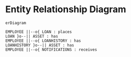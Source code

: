 # Entity Relationship Diagram

```mermaid
erDiagram

EMPLOYEE ||--o{ LOAN : places
LOAN }o--|| ASSET : has
EMPLOYEE ||--o{ LOANHISTORY : has
LOANHISTORY }o--|| ASSET : has
EMPLOYEE ||--o{ NOTIFICATIONS : receives

      

```